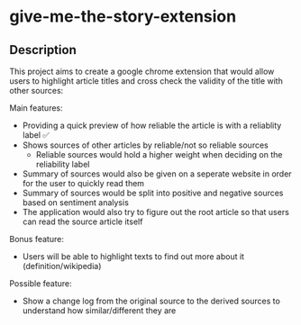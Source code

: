 # give-me-the-story-extension

## Description

This project aims to create a google chrome extension that would allow users to highlight article titles and cross check the validity of the title with other sources:

Main features:
- Providing a quick preview of how reliable the article is with a reliablity label ✅
- Shows sources of other articles by reliable/not so reliable sources
	- Reliable sources would hold a higher weight when deciding on the reliability label
- Summary of sources would also be given on a seperate website in order for the user to quickly read them
- Summary of sources would be split into positive and negative sources based on sentiment analysis
- The application would also try to figure out the root article so that users can read the source article itself


Bonus feature:
- Users will be able to highlight texts to find out more about it (definition/wikipedia)

Possible feature:
- Show a change log from the original source to the derived sources to understand how similar/different they are
